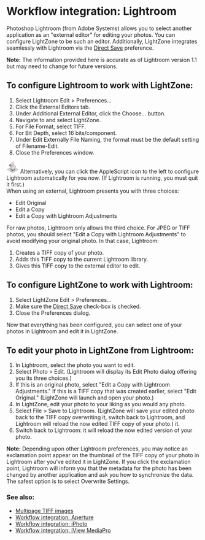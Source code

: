 Workflow integration: Lightroom
===============================

Photoshop Lightroom (from Adobe Systems) allows you to select another
application as an "external editor" for editing your photos. You can
configure LightZone to be such an editor. Additionally, LightZone
integrates seamlessly with Lightroom via the [Direct
Save](Preferences.html#Preferences-Direct_Save) preference.

**Note:** The information provided here is accurate as of Lightroom
version 1.1 but may need to change for future versions.

To configure Lightroom to work with LightZone:
----------------------------------------------

1.  Select Lightroom Edit \> Preferences...
2.  Click the External Editors tab.
3.  Under Additional External Editor, click the Choose... button.
4.  Navigate to and select LightZone.
5.  For File Format, select TIFF.
6.  For Bit Depth, select 16 bits/component.
7.  Under Edit Externally File Naming, the format must be the default
    setting of Filename-Edit.
8.  Close the Preferences window.

[![image](images/AppleScriptAppIcon.png)](help:runscript='LightZone_Help/scripts/Set_Lightroom_Prefs.scpt')
Alternatively, you can click the AppleScript icon to the left to
configure Lightroom automatically for you now. (If Lightroom is running,
you must quit it first.) \
 When using an external, Lightroom presents you with three choices:

-   Edit Original
-   Edit a Copy
-   Edit a Copy with Lightroom Adjustments

For raw photos, Lightroom only allows the third choice. For JPEG or TIFF
photos, you should select "Edit a Copy with Lightroom Adjustments" to
avoid modifying your original photo. In that case, Lightroom:

1.  Creates a TIFF copy of your photo.
2.  Adds this TIFF copy to the current Lightroom library.
3.  Gives this TIFF copy to the external editor to edit.

To configure LightZone to work with Lightroom:
----------------------------------------------

1.  Select LightZone Edit \> Preferences...
2.  Make sure the [Direct
    Save](Preferences.html#Preferences-Direct_Save) check-box is
    checked.
3.  Close the Preferences dialog.

Now that everything has been configured, you can select one of your
photos in Lightroom and edit it in LightZone.

To edit your photo in LightZone from Lightroom:
-----------------------------------------------

1.  In Lightroom, select the photo you want to edit.
2.  Select Photo \> Edit. (Lightroom will display its Edit Photo dialog
    offering you its three choices.)
3.  If this is an original photo, select "Edit a Copy with Lightroom
    Adjustments." If this is a TIFF copy that was created earlier,
    select "Edit Original." (LightZone will launch and open your photo.)
4.  In LightZone, edit your photo to your liking as you would any photo.
5.  Select File \> Save to Lightroom. (LightZone will save your edited
    photo back to the TIFF copy overwriting it, switch back to
    Lightroom, and Lightroom will reload the now edited TIFF copy of
    your photo.) it.
6.  Switch back to Lightroom: it will reload the now edited version of
    your photo.

**Note:** Depending upon other Lightroom preferences, you may notice an
exclamation point appear on the thumbnail of the TIFF copy of your photo
in Lightroom after you've edited it in LightZone. If you click the
exclamation point, Lightroom will inform you that the metadata for the
photo has been changed by another application and ask you how to
synchronize the data. The safest option is to select Overwrite Settings.

### See also:

-   [Multipage TIFF images](Multipage_TIFF.html)
-   [Workflow integration: Aperture](Integration-Aperture.html)
-   [Workflow integration: iPhoto](Integration-iPhoto.html)
-   [Workflow integration: iView
    MediaPro](Integration-iView_MediaPro.html)

